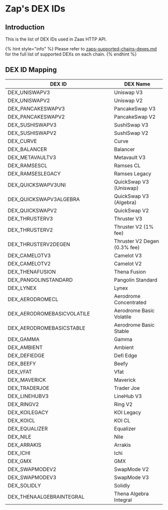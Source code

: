 # Zap's DEX IDs

## Introduction

This is the list of DEX IDs used in Zaas HTTP API.&#x20;

{% hint style="info" %}
Please refer to [zaps-supported-chains-dexes.md](zaps-supported-chains-dexes.md "mention") for the full list of supported DEXs on each chain.
{% endhint %}



## DEX ID Mapping

<table><thead><tr><th width="324.3333333333333">DEX ID</th><th>DEX Name</th></tr></thead><tbody><tr><td>DEX_UNISWAPV3</td><td>Uniswap V3</td></tr><tr><td>DEX_UNISWAPV2</td><td>Uniswap V2</td></tr><tr><td>DEX_PANCAKESWAPV3</td><td>PancakeSwap V3</td></tr><tr><td>DEX_PANCAKESWAPV2</td><td>PancakeSwap V2</td></tr><tr><td>DEX_SUSHISWAPV3</td><td>SushiSwap V3</td></tr><tr><td>DEX_SUSHISWAPV2</td><td>SushiSwap V2</td></tr><tr><td>DEX_CURVE</td><td>Curve</td></tr><tr><td>DEX_BALANCER</td><td>Balancer</td></tr><tr><td>DEX_METAVAULTV3</td><td>Metavault V3</td></tr><tr><td>DEX_RAMSESCL</td><td>Ramses CL </td></tr><tr><td>DEX_RAMSESLEGACY</td><td>Ramses Legacy</td></tr><tr><td>DEX_QUICKSWAPV3UNI</td><td>QuickSwap V3 (Uniswap)</td></tr><tr><td>DEX_QUICKSWAPV3ALGEBRA</td><td>QuickSwap V3 (Algebra)</td></tr><tr><td>DEX_QUICKSWAPV2</td><td>QuickSwap V2</td></tr><tr><td>DEX_THRUSTERV3</td><td>Thruster V3</td></tr><tr><td>DEX_THRUSTERV2</td><td>Thruster V2 (1% fee)</td></tr><tr><td>DEX_THRUSTERV2DEGEN</td><td>Thruster V2 Degen (0.3% fee)</td></tr><tr><td>DEX_CAMELOTV3</td><td>Camelot V3</td></tr><tr><td>DEX_CAMELOTV2</td><td>Camelot V2</td></tr><tr><td>DEX_THENAFUSION</td><td>Thena Fusion</td></tr><tr><td>DEX_PANGOLINSTANDARD</td><td>Pangolin Standard</td></tr><tr><td>DEX_LYNEX</td><td>Lynex</td></tr><tr><td>DEX_AERODROMECL</td><td>Aerodrome Concentrated</td></tr><tr><td>DEX_AERODROMEBASICVOLATILE</td><td>Aerodrome Basic Volatile</td></tr><tr><td>DEX_AERODROMEBASICSTABLE</td><td>Aerodrome Basic Stable</td></tr><tr><td>DEX_GAMMA</td><td>Gamma</td></tr><tr><td>DEX_AMBIENT</td><td>Ambient</td></tr><tr><td>DEX_DEFIEDGE</td><td>Defi Edge</td></tr><tr><td>DEX_BEEFY</td><td>Beefy</td></tr><tr><td>DEX_VFAT</td><td>Vfat</td></tr><tr><td>DEX_MAVERICK</td><td>Maverick</td></tr><tr><td>DEX_TRADERJOE</td><td>Trader Joe</td></tr><tr><td>DEX_LINEHUBV3</td><td>LineHub V3</td></tr><tr><td>DEX_RINGV2</td><td>Ring V2</td></tr><tr><td>DEX_KOILEGACY</td><td>KOI Legacy</td></tr><tr><td>DEX_KOICL</td><td>KOI CL</td></tr><tr><td>DEX_EQUALIZER</td><td>Equalizer</td></tr><tr><td>DEX_NILE</td><td>Nile</td></tr><tr><td>DEX_ARRAKIS</td><td>Arrakis</td></tr><tr><td>DEX_ICHI</td><td>Ichi</td></tr><tr><td>DEX_GMX</td><td>GMX</td></tr><tr><td>DEX_SWAPMODEV2</td><td>SwapMode V2</td></tr><tr><td>DEX_SWAPMODEV3</td><td>SwapMode V3</td></tr><tr><td>DEX_SOLIDLY</td><td>Solidly</td></tr><tr><td>DEX_THENAALGEBRAINTEGRAL</td><td>Thena Algebra Integral</td></tr></tbody></table>


